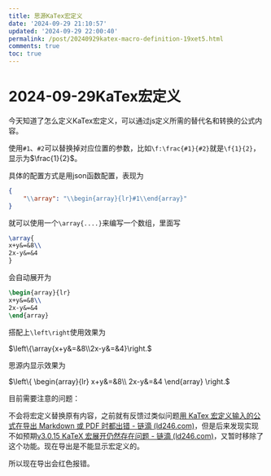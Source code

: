 ```yaml
---
title: 思源KaTex宏定义
date: '2024-09-29 21:10:57'
updated: '2024-09-29 22:00:40'
permalink: /post/20240929katex-macro-definition-19xet5.html
comments: true
toc: true
---
```




# 2024-09-29KaTex宏定义

今天知道了怎么定义KaTex宏定义，可以通过js定义所需的替代名和转换的公式内容。

使用`#1`​、`#2`​可以替换掉对应位置的参数，比如`\f:\frac{#1}{#2}`​就是`\f{1}{2}`​，显示为$\frac{1}{2}$。

具体的配置方式是用json函数配置，表现为

```json
{
    "\\array": "\\begin{array}{lr}#1\\end{array}"
}
```

就可以使用一个`\array{....}`​来编写一个数组，里面写

```latex
\array{
x+y&=&8\\
2x-y&=&4
}
```

会自动展开为

```latex
\begin{array}{lr}
x+y&=&8\\
2x-y&=&4
\end{array}
```

搭配上`\left\right`​使用效果为

$\left\{\array{x+y&=&8\\2x-y&=&4}\right.$  

思源内显示效果为

$\left\{ \begin{array}{lr} x+y&=&8\\ 2x-y&=&4 \end{array} \right.$  

目前需要注意的问题：

不会将宏定义替换原有内容，之前就有反馈过类似问题[用 KaTex 宏定义输入的公式在导出 Markdown 或 PDF 时都出错 - 链滴 (ld246.com)](https://ld246.com/article/1662167096777)，但是后来发现实现不如预期[v3.0.15 KaTeX 宏展开仍然存在问题 - 链滴 (ld246.com)](https://ld246.com/article/1716267029070)，又暂时移除了这个功能。现在导出是不能显示宏定义的。

所以现在导出会红色报错。
